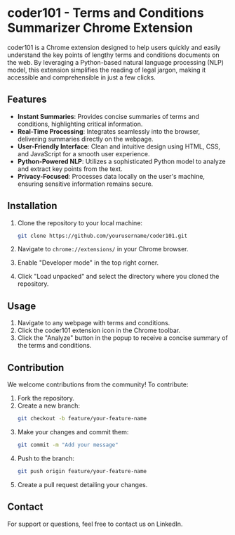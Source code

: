 # coder101 - Terms and Conditions Summarizer Chrome Extension

coder101 is a Chrome extension designed to help users quickly and easily understand the key points of lengthy terms and conditions documents on the web. By leveraging a Python-based natural language processing (NLP) model, this extension simplifies the reading of legal jargon, making it accessible and comprehensible in just a few clicks.

## Features

- **Instant Summaries**: Provides concise summaries of terms and conditions, highlighting critical information.
- **Real-Time Processing**: Integrates seamlessly into the browser, delivering summaries directly on the webpage.
- **User-Friendly Interface**: Clean and intuitive design using HTML, CSS, and JavaScript for a smooth user experience.
- **Python-Powered NLP**: Utilizes a sophisticated Python model to analyze and extract key points from the text.
- **Privacy-Focused**: Processes data locally on the user's machine, ensuring sensitive information remains secure.

## Installation

1. Clone the repository to your local machine:
    ```bash
    git clone https://github.com/yourusername/coder101.git
    ```

2. Navigate to `chrome://extensions/` in your Chrome browser.
3. Enable "Developer mode" in the top right corner.
4. Click "Load unpacked" and select the directory where you cloned the repository.

## Usage

1. Navigate to any webpage with terms and conditions.
2. Click the coder101 extension icon in the Chrome toolbar.
3. Click the "Analyze" button in the popup to receive a concise summary of the terms and conditions.



## Contribution

We welcome contributions from the community! To contribute:

1. Fork the repository.
2. Create a new branch:
    ```bash
    git checkout -b feature/your-feature-name
    ```
3. Make your changes and commit them:
    ```bash
    git commit -m "Add your message"
    ```
4. Push to the branch:
    ```bash
    git push origin feature/your-feature-name
    ```
5. Create a pull request detailing your changes.

## Contact

For support or questions, feel free to contact us on LinkedIn.

